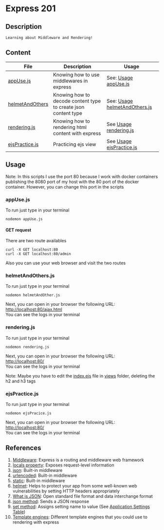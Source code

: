 # Express 201

## Description

    Learning about Middleware and Rendering!

## Content

| File | Description | Usage |
| --- | --- | --- |
|[appUse.js](./appUse.js)| Knowing how to use middlewares in express | See: [Usage appUse.js](#appUse.js) |
| [helmetAndOthers](helmetAndOthers.js) | Knowing how to decode content type to create json content type | See: [Usage helmetAndOthers.js](#helmetAndOthers.js) |
| [rendering.js](./rendering.js) | Knowing how to rendering html content with express | See [Usage rendering.js](#rendering.js) |
| [ejsPractice.js](./ejsPractice.js) | Practicing ejs view | See [Usage ejsPractice.js](#ejsPractice.js) |

## Usage

Note: In this scripts I use the port 80 because I work with docker containers publishing the 8080 port of my host with the 80 port of the docker container. However, you can change this port in the scripts

### appUse.js

To run just type in your terminal

    nodemon appUse.js

#### GET request

There are two route availables

    curl -X GET localhost:80
    curl -X GET localhost:80/admin

Also you can use your web browser and visit the two routes

### helmetAndOthers.js

To run just type in your terminal

    nodemon helmetAndOther.js
Next, you can open in your browser the following URL:\
<http://localhost:80/ajax.html>\
You can see the logs in your terminal

### rendering.js

To run just type in your terminal

    nodemon rendering.js
Next, you can open in your browser the following URL:\
<http://localhost:80/>\
You can see the logs in your terminal

Note: Maybe you have to edit the [index.ejs](views/index.ejs) file in [views](./views) folder, deleting the h2 and h3 tags

### ejsPractice.js

To run just type in your terminal

    nodemon ejsPracice.js
Next, you can open in your browser the following URL:\
<http://localhost:80/>\
You can see the logs in your terminal

## References

1. [Middleware](http://expressjs.com/en/guide/using-middleware.html#using-middleware): Express is a routing and middleware web framework
2. [locals property](http://expressjs.com/en/5x/api.html#res.locals): Exposes request-level information
3. [json](http://expressjs.com/en/4x/api.html#express.json): Built-in middleware
4. [urlencoded](http://expressjs.com/en/5x/api.html#express.urlencoded): Built-in middleware
5. [static](http://expressjs.com/en/5x/api.html#express.static): Built-in middleware
6. [helmet](http://expressjs.com/en/advanced/best-practice-security.html#use-helmet): Helps to protect your app from some well-known web vulnerabilities by setting HTTP headers appropriately
7. [What is JSON](https://en.wikipedia.org/wiki/JSON): Open standard file format and data interchange format
8. [json method](http://expressjs.com/en/api.html#res.json): Sends a JSON response
9. [set method](http://expressjs.com/en/api.html#app.set): Assigns setting name to value (See [Application Settings Table](http://expressjs.com/en/api.html#app.settings.table))
10. [Template engines](https://expressjs.com/en/resources/template-engines.html): Different template engines that you could use to rendering with express
